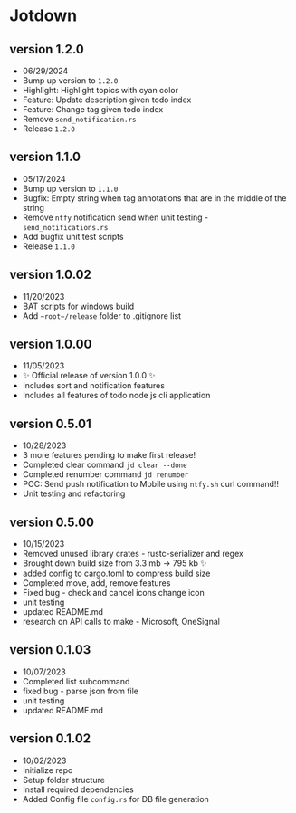 # Jotdown

## version 1.2.0
- 06/29/2024
- Bump up version to `1.2.0`
- Highlight: Highlight topics with cyan color
- Feature: Update description given todo index
- Feature: Change tag given todo index
- Remove `send_notification.rs`
- Release `1.2.0`

## version 1.1.0
- 05/17/2024
- Bump up version to `1.1.0`
- Bugfix: Empty string when tag annotations that are in the middle of the string
- Remove `ntfy` notification send when unit testing - `send_notifications.rs`
- Add bugfix unit test scripts
- Release `1.1.0`

## version 1.0.02
- 11/20/2023
- BAT scripts for windows build
- Add `~root~/release` folder to .gitignore list

## version 1.0.00
- 11/05/2023
- ✨ Official release of version 1.0.0 ✨
- Includes sort and notification features
- Includes all features of todo node js cli application

## version 0.5.01
- 10/28/2023
- 3 more features pending to make first release!
- Completed clear command `jd clear --done`
- Completed renumber command `jd renumber`
- POC: Send push notification to Mobile using `ntfy.sh` curl command!!
- Unit testing and refactoring

## version 0.5.00
- 10/15/2023
- Removed unused library crates - rustc-serializer and regex
- Brought down build size from 3.3 mb -> 795 kb ✨
- added config to cargo.toml to compress build size
- Completed move, add, remove features
- Fixed bug - check and cancel icons change icon
- unit testing
- updated README.md
- research on API calls to make - Microsoft, OneSignal

## version 0.1.03
- 10/07/2023
- Completed list subcommand
- fixed bug - parse json from file
- unit testing
- updated README.md


## version 0.1.02
- 10/02/2023
- Initialize repo
- Setup folder structure
- Install required dependencies
- Added Config file `config.rs` for DB file generation
